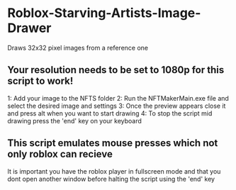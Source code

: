# Roblox-Starving-Artists-Image-Drawer
Draws 32x32 pixel images from a reference one 

## Your resolution needs to be set to 1080p for this script to work!
1: Add your image to the NFTS folder
2: Run the NFTMakerMain.exe file and select the desired image and settings
3: Once the preview appears close it and press alt when you want to start drawing
4: To stop the script mid drawing press the 'end' key on your keyboard

## This script emulates mouse presses which not only roblox can recieve
It is important you have the roblox player in fullscreen mode and that you dont open another window before halting the script using the 'end' key
